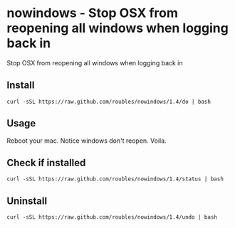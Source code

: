# nowindows - Stop OSX from reopening all windows when logging back in

Stop OSX from reopening all windows when logging back in

## Install
```
curl -sSL https://raw.github.com/roubles/nowindows/1.4/do | bash
```

## Usage
Reboot your mac. Notice windows don't reopen. Voila.

## Check if installed
```
curl -sSL https://raw.github.com/roubles/nowindows/1.4/status | bash
```

## Uninstall
```
curl -sSL https://raw.github.com/roubles/nowindows/1.4/undo | bash
```
